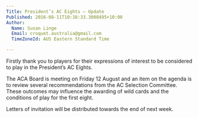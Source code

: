 ```yaml
---
Title: President’s AC Eights – Update
Published: 2016-08-11T10:38:33.3008495+10:00
Author:
  Name: Susan Linge
  Email: croquet.australia@gmail.com
  TimeZoneId: AUS Eastern Standard Time

---
```

Firstly thank you to players for their expressions of interest to be considered to play in the President’s AC Eights.  

The ACA Board is meeting on Friday 12 August and an item on the agenda is to review several recommendations from the AC Selection Committee.  These outcomes may influence the awarding of wild cards and the conditions of play for the first eight.

Letters of invitation will be distributed towards the end of next week.